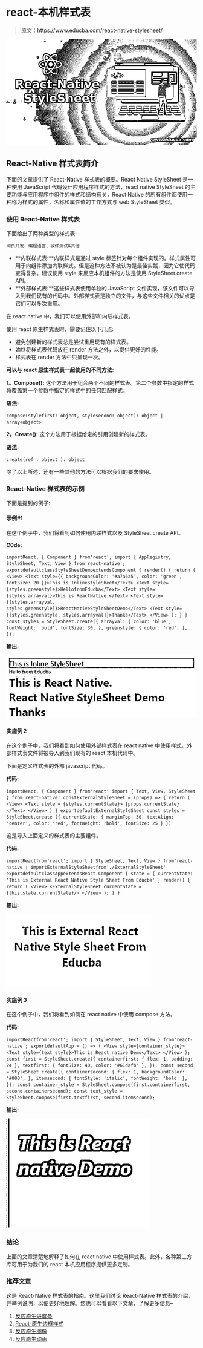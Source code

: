 # react-本机样式表

> 原文：<https://www.educba.com/react-native-stylesheet/>

![React-Native StyleSheet](img/6a7832267debfa620ea55cced89c0f22.png)



## React-Native 样式表简介

下面的文章提供了 React-Native 样式表的概要。React Native StyleSheet 是一种使用 JavaScript 代码设计应用程序样式的方法，react native StyleSheet 的主要功能与应用程序中组件的样式和结构有关，React Native 的所有组件都使用一种称为样式的属性，名称和属性值的工作方式与 web StyleSheet 类似。

### 使用 React-Native 样式表

下面给出了两种类型的样式表:

<small>网页开发、编程语言、软件测试&其他</small>

*   **内联样式表:**内联样式是通过 style 标签针对每个组件实现的。样式属性可用于向组件添加内联样式。但是这种方法不被认为是最佳实践，因为它使代码变得复杂。建议使用 style 来反应本机组件的方法是使用 StyleSheet.create API。
*   **外部样式表:**这些样式表使用单独的 JavaScript 文件实现，该文件可以导入到我们现有的代码中。外部样式表是独立的文件，与这些文件相关的优点是它们可以多次重用。

在 react native 中，我们可以使用外部和内联样式表。

使用 react 原生样式表时，需要记住以下几点:

*   避免创建新的样式表总是尝试重用现有的样式表。
*   始终将样式表代码放在 render 方法之外，以提供更好的性能。
*   样式表在 render 方法中只呈现一次。

**可以与 react 原生样式表一起使用的不同方法:**

**1。Compose():** 这个方法用于组合两个不同的样式表。第二个参数中指定的样式将覆盖第一个参数中指定的样式中的任何匹配样式。

**语法:**

`compose(stylefirst: object, stylesecond: object): object | array<object>`

**2。Create():** 这个方法用于根据给定的引用创建新的样式表。

**语法:**

`create(ref : object ): object`

除了以上所述，还有一些其他的方法可以根据我们的要求使用。

### React-Native 样式表的示例

下面是提到的例子:

#### 示例#1

在这个例子中，我们将看到如何使用内联样式以及 StyleSheet.create API。

**C0de:**

`importReact, { Component } from'react';
import { AppRegistry, StyleSheet, Text, View } from'react-native';
exportdefaultclassStyleSheetDemoextendsComponent {
render() {
return (
<View>
<Text style={{ backgroundColor: '#a7a6a5', color: 'green', fontSize: 20 }}>This is InlineStyleSheet</Text>
<Text style={styles.greenstyle}>HellofromEducba</Text>
<Text style={styles.arrayval}>This is ReactNative.</Text>
<Text style={[styles.arrayval, styles.greenstyle]}>ReactNativeStyleSheetDemo</Text>
<Text style={[styles.greenstyle, styles.arrayval]}>Thanks</Text>
</View>
);
}
}
const styles = StyleSheet.create({
arrayval: {
color: 'blue',
fontWeight: 'bold',
fontSize: 30,
},
greenstyle: {
color: 'red',
},
});`

**输出:**

![react -native stylesheet 1](img/155476da9b1c6e49b90f0b9744c38650.png)



#### 实施例 2

在这个例子中，我们将看到如何使用外部样式表在 react native 中使用样式。外部样式表文件将被导入到我们现有的 react 本机代码中。

下面是定义样式表的外部 javascript 代码。

**代码:**

`importReact, { Component } from'react'
import { Text, View, StyleSheet } from'react-native'
constExternalStyleSheet = (props) => {
return (
<View>
<Text style = {styles.currentState}>
{props.currentState}
</Text>
</View>
)
}
exportdefaultExternalStyleSheet
const styles = StyleSheet.create ({
currentState: {
marginTop: 30,
textAlign: 'center',
color: 'red',
fontWeight: 'bold',
fontSize: 25
}
})`

这是导入上面定义的样式表的主要组件。

**代码:**

`importReactfrom'react';
import { StyleSheet, Text, View } from'react-native';
importExternalStyleSheetfrom'./ExternalStyleSheet'
exportdefaultclassAppextendsReact.Component {
state = {
currentState: 'This is External React Native Style Sheet From Educba'
}
render() {
return (
<View>
<ExternalStyleSheet currentState = {this.state.currentState}/>
</View>
);
}
}`

**输出:**

![react -native stylesheet 2JPG](img/8c7972d3fb6fcfc2409c4ca870c4df71.png)



#### 实施例 3

在这个例子中，我们将看到如何在 react native 中使用 compose 方法。

**代码:**

`importReactfrom'react';
import { StyleSheet, Text, View } from'react-native';
exportdefaultApp = () => (
<View style={container_style}>
<Text style={text_style}>This is React native Demo</Text>
</View>
);
const first = StyleSheet.create({
containerfirst: {
flex: 1,
padding: 24
},
textfirst: {
fontSize: 40,
color: '#61dafb'
},
});
const second = StyleSheet.create({
containersecond: {
flex: 1,
backgroundColor: '#000',
},
itemsecond: {
fontStyle: 'italic',
fontWeight: 'bold'
},
});
const container_style = StyleSheet.compose(first.containerfirst, second.containersecond);
const text_style = StyleSheet.compose(first.textfirst, second.itemsecond);`

**输出:**

![demo](img/d6a86af4095c1b938769a1976659360d.png)



### 结论

上面的文章清楚地解释了如何在 react native 中使用样式表。此外，各种第三方库可用于为我们的 react 本机应用程序提供更多定制。

### 推荐文章

这是 React-Native 样式表的指南。这里我们讨论 React-Native 样式表的介绍，并举例说明，以便更好地理解。您也可以看看以下文章，了解更多信息–

1.  [反应原生进度条](https://www.educba.com/react-native-progress-bar/)
2.  [React-原生边框样式](https://www.educba.com/react-native-border-style/)
3.  [反应原生图像](https://www.educba.com/react-native-image/)
4.  [反应原生动画](https://www.educba.com/react-native-animation/)





